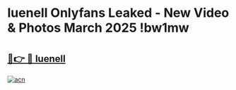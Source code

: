 # luenell Onlyfans Leaked - New Video & Photos March 2025 !bw1mw

# <h2><a href="https://5c1gu8.iuczelnia.edu.pl?title=luenell&ref=bw1mw">🔗👉 🔴 luenell</a></h2>

[![acn](https://github.com/user-attachments/assets/0f9c940e-d8b0-45ae-aac7-cd30a18b3e1c)](https://5c1gu8.iuczelnia.edu.pl?title=luenell&ref=bw1mw)

